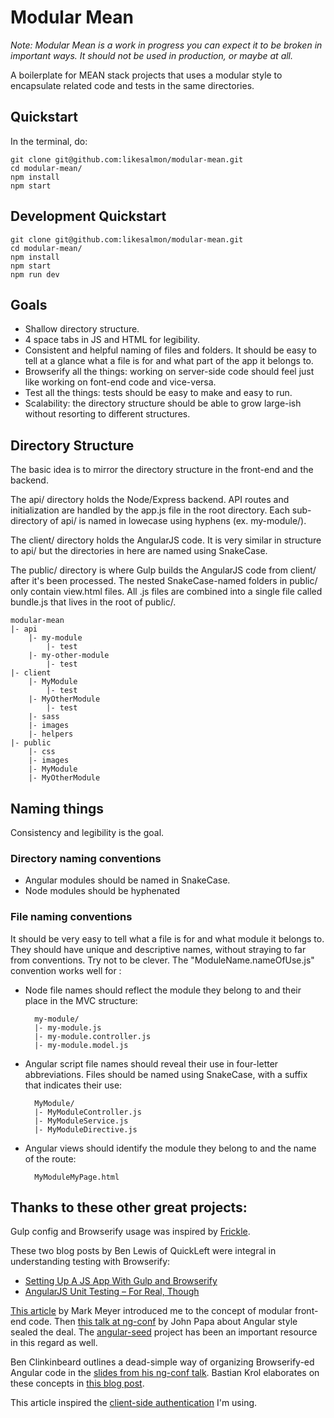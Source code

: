# Modular Mean

*Note: Modular Mean is a work in progress you can expect it to be broken in important ways. It should not be used in production, or maybe at all.*

A boilerplate for MEAN stack projects that uses a modular style to encapsulate related code and tests in the same directories.



## Quickstart

In the terminal, do:

    git clone git@github.com:likesalmon/modular-mean.git
    cd modular-mean/
    npm install
    npm start



## Development Quickstart

    git clone git@github.com:likesalmon/modular-mean.git
    cd modular-mean/
    npm install
    npm start
    npm run dev


## Goals

* Shallow directory structure.
* 4 space tabs in JS and HTML for legibility.
* Consistent and helpful naming of files and folders. It should be easy to tell at a glance what a file is for and what part of the app it belongs to.
* Browserify all the things: working on server-side code should feel just like working on font-end code and vice-versa.
* Test all the things: tests should be easy to make and easy to run.
* Scalability: the directory structure should be able to grow large-ish without resorting to different structures.

## Directory Structure

The basic idea is to mirror the directory structure in the front-end and the backend.

The api/ directory holds the Node/Express backend. API routes and initialization are handled by the app.js file in the root directory. Each sub-directory of api/ is named in lowecase using hyphens (ex. my-module/).

The client/ directory holds the AngularJS code. It is very similar in structure to api/ but the directories in here are named using SnakeCase.

The public/ directory is where Gulp builds the AngularJS code from client/ after it's been processed. The nested SnakeCase-named folders in public/ only contain view.html files. All .js files are combined into a single file called bundle.js that lives in the root of public/.

```
modular-mean
|- api
    |- my-module
        |- test
    |- my-other-module
        |- test
|- client
    |- MyModule
        |- test
    |- MyOtherModule
        |- test
    |- sass
    |- images
    |- helpers
|- public
    |- css
    |- images
    |- MyModule
    |- MyOtherModule
```


## Naming things

Consistency and legibility is the goal.

### Directory naming conventions

* Angular modules should be named in SnakeCase.
* Node modules should be hyphenated

### File naming conventions

It should be very easy to tell what a file is for and what module it belongs to. They should have unique and descriptive names, without straying to far from conventions. Try not to be clever. The "ModuleName.nameOfUse.js" convention works well for :

* Node file names should reflect the module they belong to and their place in the MVC structure:

        my-module/
        |- my-module.js
        |- my-module.controller.js
        |- my-module.model.js

* Angular script file names should reveal their use in four-letter abbreviations. Files should be named using SnakeCase, with a suffix that indicates their use:

        MyModule/
        |- MyModuleController.js
        |- MyModuleService.js
        |- MyModuleDirective.js

* Angular views should identify the module they belong to and the name of the route:

        MyModuleMyPage.html

## Thanks to these other great projects:

Gulp config and Browserify usage was inspired by [Frickle](https://github.com/Hyra/Frickle).

These two blog posts by Ben Lewis of QuickLeft were integral in understanding testing with Browserify:
* [Setting Up A JS App With Gulp and Browserify](https://quickleft.com/blog/setting-up-a-clientside-javascript-project-with-gulp-and-browserify/)
* [AngularJS Unit Testing – For Real, Though](https://quickleft.com/blog/angularjs-unit-testing-for-real-though/)

[This article](https://www.airpair.com/angularjs/posts/top-10-mistakes-angularjs-developers-make) by Mark Meyer introduced me to the concept of modular front-end code. Then [this talk at ng-conf](https://www.youtube.com/watch?v=hG-ARy0oqjI) by John Papa about Angular style sealed the deal. The [angular-seed](https://github.com/angular/angular-seed) project has been an important resource in this regard as well.

Ben Clinkinbeard outlines a dead-simple way of organizing Browserify-ed Angular code in the [slides from his ng-conf talk](http://benclinkinbeard.com/talks/2014/ng-conf/#/). Bastian Krol elaborates on these concepts in [this blog post](https://blog.codecentric.de/en/2014/08/angularjs-browserify/).

This article inspired the [client-side authentication](http://arthur.gonigberg.com/2013/06/29/angularjs-role-based-auth/) I'm using.
